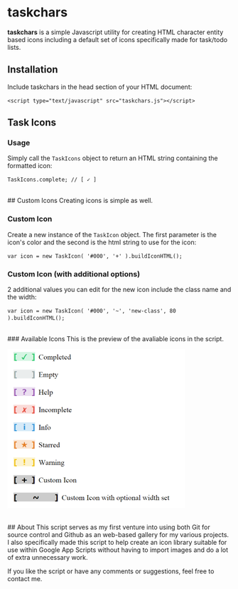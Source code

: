 # taskchars
**taskchars** is a simple Javascript utility for creating HTML character entity based icons including a default set of icons specifically made for task/todo lists.

## Installation
Include taskchars in the head section of your HTML document:

	<script type="text/javascript" src="taskchars.js"></script>

## Task Icons

### Usage
Simply call the `TaskIcons` object to return an HTML string containing the formatted icon:

	TaskIcons.complete; // [ ✓ ]

<br>
## Custom Icons
Creating icons is simple as well.  

### Custom Icon
Create a new instance of the `TaskIcon` object.  The first parameter is the icon's color and the second is the html string to use for the icon:

	var icon = new TaskIcon( '#000', '+' ).buildIconHTML();

### Custom Icon (with additional options)
2 additional values you can edit for the new icon include the class name and the width:

	var icon = new TaskIcon( '#000', '~', 'new-class', 80 ).buildIconHTML();

<br>
### Available Icons
This is the preview of the avaliable icons in the script.

![](icons.png)

<br>
## About
This script serves as my first venture into using both Git for source control and Github as an web-based gallery for my various projects.  I also specifically made this script to help create an icon library suitable for use within Google App Scripts without having to import images and do a lot of extra unnecessary work.  

If you like the script or have any comments or suggestions, feel free to contact me.
